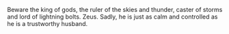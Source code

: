 Beware the king of gods, the ruler of the skies and thunder, caster of storms and lord of lightning bolts. Zeus. Sadly, he is just as calm and controlled as he is a trustworthy husband.
